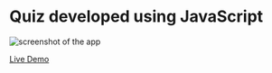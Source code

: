 # Quiz developed using JavaScript
 
![screenshot of the app](https://raw.githubusercontent.com/praveenorugantitech/praveenorugantitech-javascript-projects/master/praveenorugantitech-quiz/screenshot.PNG "Quiz")


[Live Demo](https://praveenorugantitech.github.io/praveenorugantitech-javascript-projects/praveenorugantitech-quiz/Demo)



